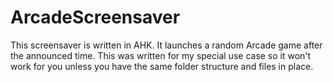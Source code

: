 # ArcadeScreensaver
  
   
This screensaver is written in AHK. It launches a random Arcade game after the announced time. This was written for my special use case so it won't work for you unless you have the same folder structure and files in place.
